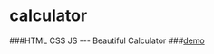 # calculator
###HTML CSS JS --- Beautiful Calculator
###[demo](https://nancyduo.github.io/calculator)

